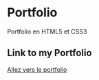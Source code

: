 # Portfolio
Portfolio en HTML5 et CSS3

## Link to my Portfolio
[Allez vers le portfolio](https://falk0r.github.io/Portfolio/)
